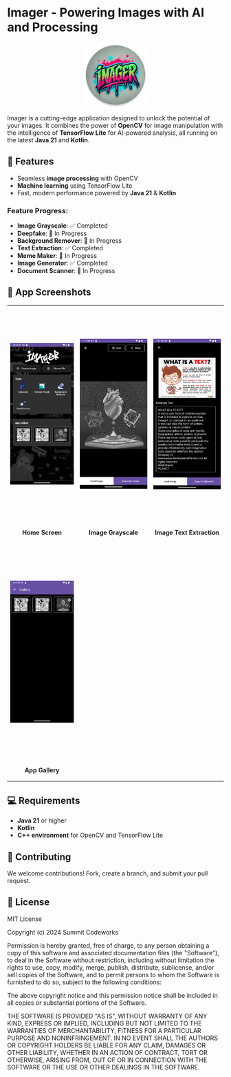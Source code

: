 # Imager - Powering Images with AI and Processing

<p align="center">
  <img src="https://github.com/debarunlahiri/Imager/blob/master/app/src/main/res/mipmap-xxxhdpi/ic_launcher_round.webp" alt="App Icon" style="height: 150px;">
</p>

Imager is a cutting-edge application designed to unlock the potential of your images. It combines the power of **OpenCV** for image manipulation with the intelligence of **TensorFlow Lite** for AI-powered analysis, all running on the latest **Java 21** and **Kotlin**.

## 🚀 Features
- Seamless **image processing** with OpenCV
- **Machine learning** using TensorFlow Lite
- Fast, modern performance powered by **Java 21** & **Kotlin**

### Feature Progress:
- **Image Grayscale**: ✅ Completed
- **Deepfake**: 🔄 In Progress
- **Background Remover**: 🔄 In Progress
- **Text Extraction**: ✅ Completed
- **Meme Maker**: 🔄 In Progress
- **Image Generator**: ✅ Completed
- **Document Scanner**: 🔄 In Progress

## 📸 App Screenshots

<table>
  <tr>
    <td align="center">
      <img src="https://github.com/debarunlahiri/Imager/blob/master/screenshots/Screenshot_1734196327.png" alt="Home Screen" style="height: 500px; object-fit: contain;">
      <p><strong>Home Screen</strong></p>
    </td>
    <td align="center">
      <img src="https://github.com/debarunlahiri/Imager/blob/master/screenshots/Screenshot_1734205320.png" alt="Image Grayscale" style="height: 500px; object-fit: contain;">
      <p><strong>Image Grayscale</strong></p>
    </td>
    <td align="center">
      <img src="https://github.com/debarunlahiri/Imager/blob/master/screenshots/Screenshot_1734204665.png" alt="Image Text Extraction" style="height: 500px; object-fit: contain;">
      <p><strong>Image Text Extraction</strong></p>
    </td>
  </tr>
  <tr>
    <td align="center">
      <img src="https://github.com/debarunlahiri/Imager/blob/master/screenshots/Screenshot_1734204676.png" alt="App Gallery" style="height: 500px; object-fit: contain;">
      <p><strong>App Gallery</strong></p>
    </td>
  </tr>
</table>

## 💻 Requirements
- **Java 21** or higher
- **Kotlin**
- **C++ environment** for OpenCV and TensorFlow Lite

## 🤝 Contributing
We welcome contributions! Fork, create a branch, and submit your pull request.

## 📄 License

MIT License

Copyright (c) 2024 Summit Codeworks

Permission is hereby granted, free of charge, to any person obtaining a copy of this software and associated documentation files (the "Software"), to deal in the Software without restriction, including without limitation the rights to use, copy, modify, merge, publish, distribute, sublicense, and/or sell copies of the Software, and to permit persons to whom the Software is furnished to do so, subject to the following conditions:

The above copyright notice and this permission notice shall be included in all copies or substantial portions of the Software.

THE SOFTWARE IS PROVIDED "AS IS", WITHOUT WARRANTY OF ANY KIND, EXPRESS OR IMPLIED, INCLUDING BUT NOT LIMITED TO THE WARRANTIES OF MERCHANTABILITY, FITNESS FOR A PARTICULAR PURPOSE AND NONINFRINGEMENT. IN NO EVENT SHALL THE AUTHORS OR COPYRIGHT HOLDERS BE LIABLE FOR ANY CLAIM, DAMAGES OR OTHER LIABILITY, WHETHER IN AN ACTION OF CONTRACT, TORT OR OTHERWISE, ARISING FROM, OUT OF OR IN CONNECTION WITH THE SOFTWARE OR THE USE OR OTHER DEALINGS IN THE SOFTWARE.
